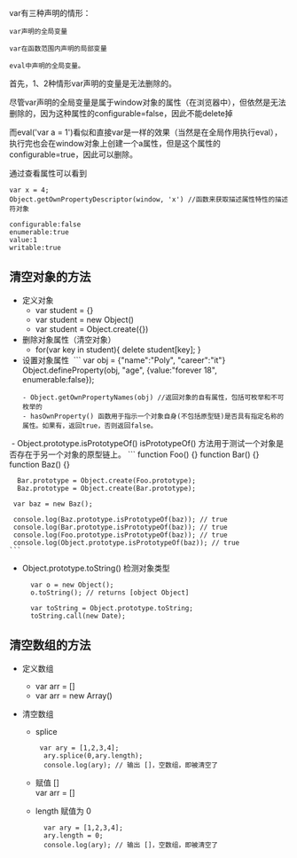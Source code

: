 var有三种声明的情形：

    var声明的全局变量

    var在函数范围内声明的局部变量

    eval中声明的全局变量。

首先，1、2种情形var声明的变量是无法删除的。

尽管var声明的全局变量是属于window对象的属性（在浏览器中），但依然是无法删除的，因为这种属性的configurable=false，因此不能delete掉

而eval('var a = 1')看似和直接var是一样的效果（当然是在全局作用执行eval），执行完也会在window对象上创建一个a属性，但是这个属性的configurable=true，因此可以删除。

通过查看属性可以看到
```
var x = 4;
Object.getOwnPropertyDescriptor(window, 'x') //函数来获取描述属性特性的描述符对象

configurable:false
enumerable:true
value:1
writable:true
```

## 清空对象的方法

* 定义对象
  - var student = {}
  - var student = new Object()
  - var student = Object.create({})
* 删除对象属性（清空对象）
  - for(var key in student){
      delete student[key];
    }
* 设置对象属性
  ```
    var obj = {"name":"Poly", "career":"it"}
    Object.defineProperty(obj, "age", {value:"forever 18", enumerable:false});
  ```
  - Object.getOwnPropertyNames(obj) //返回对象的自有属性，包括可枚举和不可枚举的
  - hasOwnProperty() 函数用于指示一个对象自身(不包括原型链)是否具有指定名称的属性。如果有，返回true，否则返回false。
  - Object.prototype.isPrototypeOf()  isPrototypeOf() 方法用于测试一个对象是否存在于另一个对象的原型链上。
     ```
      function Foo() {}
      function Bar() {}
      function Baz() {}

      Bar.prototype = Object.create(Foo.prototype);
      Baz.prototype = Object.create(Bar.prototype);

     var baz = new Baz();

     console.log(Baz.prototype.isPrototypeOf(baz)); // true
     console.log(Bar.prototype.isPrototypeOf(baz)); // true
     console.log(Foo.prototype.isPrototypeOf(baz)); // true
     console.log(Object.prototype.isPrototypeOf(baz)); // true
    ```
  - Object.prototype.toString()  检测对象类型
    ```
      var o = new Object();
      o.toString(); // returns [object Object]
      
      var toString = Object.prototype.toString;
      toString.call(new Date);
    ```
  
## 清空数组的方法

* 定义数组
  - var arr = []
  - var arr = new Array()
  
* 清空数组
  - splice
    ```
     var ary = [1,2,3,4];
      ary.splice(0,ary.length);
      console.log(ary); // 输出 []，空数组，即被清空了
    ```
  - 赋值 []  
    var arr = []
    
  - length 赋值为 0
    ```
      var ary = [1,2,3,4];
      ary.length = 0;
      console.log(ary); // 输出 []，空数组，即被清空了
    ```
